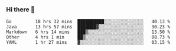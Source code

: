 ### Hi there 👋

<!--
**yeya24/yeya24** is a ✨ _special_ ✨ repository because its `README.md` (this file) appears on your GitHub profile.

Here are some ideas to get you started:

- 🔭 I’m currently working on ...
- 🌱 I’m currently learning ...
- 👯 I’m looking to collaborate on ...
- 🤔 I’m looking for help with ...
- 💬 Ask me about ...
- 📫 How to reach me: ...
- 😄 Pronouns: ...
- ⚡ Fun fact: ...
-->

<!--START_SECTION:waka-->
```text
Go         18 hrs 32 mins  ██████████░░░░░░░░░░░░░░░   40.13 % 
Java       13 hrs 57 mins  ███████▓░░░░░░░░░░░░░░░░░   30.23 % 
Markdown   6 hrs 14 mins   ███▒░░░░░░░░░░░░░░░░░░░░░   13.50 % 
Other      4 hrs 1 min     ██▒░░░░░░░░░░░░░░░░░░░░░░   08.73 % 
YAML       1 hr 27 mins    ▓░░░░░░░░░░░░░░░░░░░░░░░░   03.15 % 
```
<!--END_SECTION:waka-->
